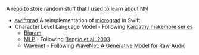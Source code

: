 A repo to store random stuff that I used to learn about NN 

- [swiftgrad](./swiftgrad/swiftgrad.playground/Contents.swift) A reimplementation of [micrograd](https://github.com/karpathy/micrograd) in Swift
- Character Level Language Model - Following [Karpathy makemore series](https://karpathy.ai/zero-to-hero.html)
    - [Bigram](./makemore/01-bigram.ipynb)
    - [MLP](./makemore/02-mlp.ipynb) - Following [Bengio et al. 2003](https://www.jmlr.org/papers/volume3/bengio03a/bengio03a.pdf)
    - [Wavenet](./makemore/03-wavenet.ipynb) - Following [WaveNet: A Generative Model for Raw Audio](https://arxiv.org/abs/1609.03499)
